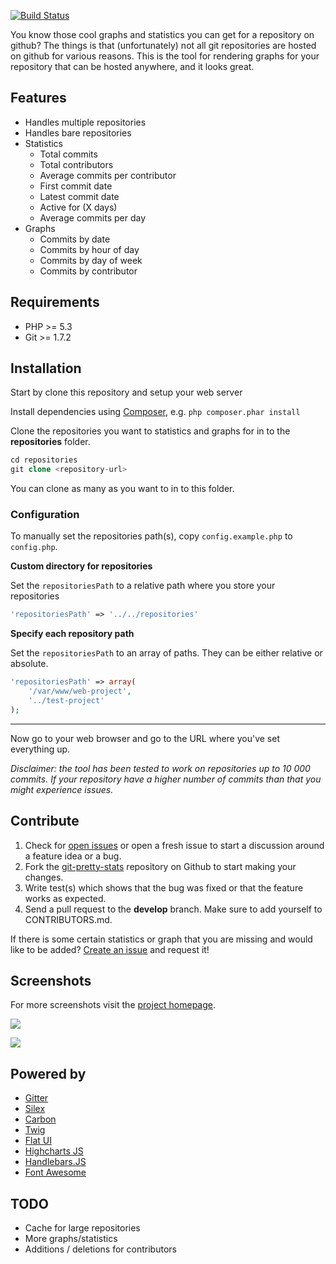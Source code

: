 [![Build Status](https://api.travis-ci.org/modess/git-pretty-stats.png)](https://api.travis-ci.org/modess/git-pretty-stats.png)

You know those cool graphs and statistics you can get for a repository on github? The things is that (unfortunately) not all git repositories are hosted on github for various reasons. This is the tool for rendering graphs for your repository that can be hosted anywhere, and it looks great.

## Features

* Handles multiple repositories
* Handles bare repositories
* Statistics
  - Total commits
  - Total contributors
  - Average commits per contributor
  - First commit date
  - Latest commit date
  - Active for (X days)
  - Average commits per day
* Graphs
  - Commits by date
  - Commits by hour of day
  - Commits by day of week
  - Commits by contributor

## Requirements

* PHP >= 5.3
* Git >= 1.7.2

## Installation

Start by clone this repository and setup your web server

Install dependencies using [Composer](http://getcomposer.org/), e.g. `php composer.phar install`

Clone the repositories you want to statistics and graphs for in to the **repositories** folder.

```php
cd repositories
git clone <repository-url>
```

You can clone as many as you want to in to this folder.

### Configuration
To manually set the repositories path(s), copy `config.example.php` to `config.php`.

**Custom directory for repositories**

Set the `repositoriesPath` to a relative path where you store your repositories

```php
'repositoriesPath' => '../../repositories'
```

**Specify each repository path**

Set the `repositoriesPath` to an array of paths. They can be either relative or absolute.

```php
'repositoriesPath' => array(
    '/var/www/web-project',
    '../test-project'
);
```

***

Now go to your web browser and go to the URL where you've set everything up.

*Disclaimer: the tool has been tested to work on repositories up to 10 000 commits. If your repository have a higher number of commits than that you might experience issues.*

## Contribute

1. Check for [open issues](https://github.com/modess/git-pretty-stats/issues) or open a fresh issue to start a discussion around a feature idea or a bug.
2. Fork the [git-pretty-stats](https://github.com/modess/git-pretty-stats) repository on Github to start making your changes.
3. Write test(s) which shows that the bug was fixed or that the feature works as expected.
5. Send a pull request to the **develop** branch. Make sure to add yourself to CONTRIBUTORS.md.

If there is some certain statistics or graph that you are missing and would like to be added? [Create an issue](https://github.com/modess/git-pretty-stats/issues/new) and request it!

## Screenshots

For more screenshots visit the [project homepage](http://www.codingswag.com/git-pretty-stats).

![](http://www.codingswag.com/wp-content/uploads/2013/06/Screenshot-2013-07-10-at-14.38.34.png)

![](http://www.codingswag.com/wp-content/uploads/2013/06/Screenshot-2013-07-10-at-14.38.43.png)

## Powered by

* [Gitter](https://github.com/klaussilveira/gitter)
* [Silex](https://github.com/fabpot/Silex)
* [Carbon](https://github.com/briannesbitt/Carbon)
* [Twig](https://github.com/fabpot/Twig)
* [Flat UI](https://github.com/designmodo/Flat-UI)
* [Highcharts JS](https://github.com/highslide-software/highcharts.com)
* [Handlebars.JS](https://github.com/wycats/handlebars.js)
* [Font Awesome](https://github.com/FortAwesome/Font-Awesome)

## TODO

* Cache for large repositories
* More graphs/statistics
* Additions / deletions for contributors

